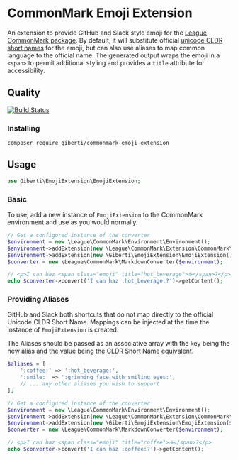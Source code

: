 # CommonMark Emoji Extension

An extension to provide GitHub and Slack style emoji for the [League CommonMark package](https://commonmark.thephpleague.com/).
By default, it will substitute official [unicode CLDR short names](http://unicode.org/emoji/charts/full-emoji-list.html) for the emoji, but can also use aliases to map common language to the official name.
The generated output wraps the emoji in a `<span>` to permit additional styling and provides a `title` attribute for accessibility.

## Quality

[![Build Status](https://travis-ci.com/giberti/commonmark-emoji-extension.svg?branch=master)](https://travis-ci.com/github/giberti/commonmark-emoji-extension)

### Installing

```
composer require giberti/commonmark-emoji-extension
```

## Usage

```php
use Giberti\EmojiExtension\EmojiExtension;
```

### Basic

To use, add a new instance of `EmojiExtension` to the CommonMark environment and use as you would normally.

```php
// Get a configured instance of the converter
$environment = new \League\CommonMark\Environment\Environment();
$environment->addExtension(new \League\CommonMark\Extension\CommonMark\CommonMarkCoreExtension());
$environment->addExtension(new \Giberti\EmojiExtension\EmojiExtension());
$converter = new \League\CommonMark\MarkdownConverter($environment);

// <p>I can haz <span class="emoji" title="hot_beverage">☕</span>?</p>
echo $converter->convert('I can haz :hot_beverage:?')->getContent();
```

### Providing Aliases

GitHub and Slack both shortcuts that do not map directly to the official Unicode CLDR Short Name. Mappings can be injected at the time the instance of `EmojiExtension` is created.

The Aliases should be passed as an associative array with the key being the new alias and the value being the CLDR Short Name equivalent.

```php
$aliases = [
    ':coffee:' => ':hot_beverage:',
    ':smile:' => ':grinning_face_with_smiling_eyes:',
    // ... any other aliases you wish to support
];

// Get a configured instance of the converter
$environment = new \League\CommonMark\Environment\Environment();
$environment->addExtension(new \League\CommonMark\Extension\CommonMark\CommonMarkCoreExtension());
$environment->addExtension(new \Giberti\EmojiExtension\EmojiExtension($aliases));
$converter = new \League\CommonMark\MarkdownConverter($environment);

// <p>I can haz <span class="emoji" title="coffee">☕</span>?</p>
echo $converter->convert('I can haz :coffee:?')->getContent();
```
